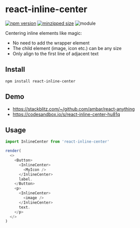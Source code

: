 # react-inline-center

[![npm version](https://badgen.net/npm/v/react-inline-center)](https://www.npmjs.com/package/react-inline-center)
[![minzipped size](https://badgen.net/bundlephobia/minzip/react-inline-center)](https://bundlephobia.com/result?p=react-inline-center)
![module](https://badgen.net/badge/module/esm,cjs?list=1)

Centering inline elements like magic:
- No need to add the wrapper element
- The child element (image, icon etc.) can be any size
- Only align to the first line of adjacent text

## Install

```
npm install react-inline-center
```

## Demo

- https://stackblitz.com/~/github.com/ambar/react-anything
- https://codesandbox.io/s/react-inline-center-hu81q

## Usage

```js
import InlineCenter from 'react-inline-center'

render(
  <>
    <Button>
      <InlineCenter>
        <MyIcon />
      </InlineCenter>
      label.
    </Button>
    <p>
      <InlineCenter>
        <image />
      </InlineCenter>
      text.
    </p>
  </>
)
```

